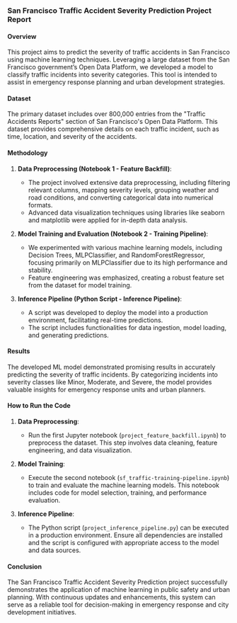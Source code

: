### San Francisco Traffic Accident Severity Prediction Project Report

#### Overview
This project aims to predict the severity of traffic accidents in San Francisco using machine learning techniques. Leveraging a large dataset from the San Francisco government’s Open Data Platform, we developed a model to classify traffic incidents into severity categories. This tool is intended to assist in emergency response planning and urban development strategies.

#### Dataset
The primary dataset includes over 800,000 entries from the "Traffic Accidents Reports" section of San Francisco's Open Data Platform. This dataset provides comprehensive details on each traffic incident, such as time, location, and severity of the accidents.

#### Methodology
1. **Data Preprocessing (Notebook 1 - Feature Backfill)**: 
   - The project involved extensive data preprocessing, including filtering relevant columns, mapping severity levels, grouping weather and road conditions, and converting categorical data into numerical formats.
   - Advanced data visualization techniques using libraries like seaborn and matplotlib were applied for in-depth data analysis.

2. **Model Training and Evaluation (Notebook 2 - Training Pipeline)**:
   - We experimented with various machine learning models, including Decision Trees, MLPClassifier, and RandomForestRegressor, focusing primarily on MLPClassifier due to its high performance and stability.
   - Feature engineering was emphasized, creating a robust feature set from the dataset for model training.

3. **Inference Pipeline (Python Script - Inference Pipeline)**:
   - A script was developed to deploy the model into a production environment, facilitating real-time predictions.
   - The script includes functionalities for data ingestion, model loading, and generating predictions.

#### Results
The developed ML model demonstrated promising results in accurately predicting the severity of traffic incidents. By categorizing incidents into severity classes like Minor, Moderate, and Severe, the model provides valuable insights for emergency response units and urban planners.

#### How to Run the Code
1. **Data Preprocessing**:
   - Run the first Jupyter notebook (`project_feature_backfill.ipynb`) to preprocess the dataset. This step involves data cleaning, feature engineering, and data visualization.

2. **Model Training**:
   - Execute the second notebook (`sf_traffic-training-pipeline.ipynb`) to train and evaluate the machine learning models. This notebook includes code for model selection, training, and performance evaluation.

3. **Inference Pipeline**:
   - The Python script (`project_inference_pipeline.py`) can be executed in a production environment. Ensure all dependencies are installed and the script is configured with appropriate access to the model and data sources.

#### Conclusion
The San Francisco Traffic Accident Severity Prediction project successfully demonstrates the application of machine learning in public safety and urban planning. With continuous updates and enhancements, this system can serve as a reliable tool for decision-making in emergency response and city development initiatives.
